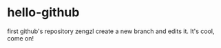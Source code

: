 # hello-github
first github's repository
zengzl create a new branch and edits it.
It's cool, come on!
